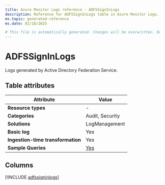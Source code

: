 ```yaml
---
title: Azure Monitor Logs reference - ADFSSignInLogs
description: Reference for ADFSSignInLogs table in Azure Monitor Logs.
ms.topic: generated-reference
ms.date: 02/18/2025

# This file is automatically generated. Changes will be overwritten. Do not change this file directly.
---
```


# ADFSSignInLogs

Logs generated by Active Directory Federation Service.


## Table attributes

|Attribute|Value|
|---|---|
|**Resource types**|-|
|**Categories**|Audit, Security|
|**Solutions**| LogManagement|
|**Basic log**|Yes|
|**Ingestion-time transformation**|Yes|
|**Sample Queries**|[Yes](/azure/azure-monitor/reference/queries/adfssigninlogs)|



## Columns
  
[!INCLUDE [adfssigninlogs](~/reusable-content/ce-skilling/azure/includes/azure-monitor/reference/tables/adfssigninlogs-include.md)]
